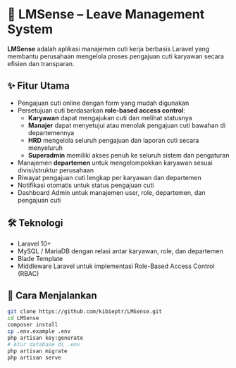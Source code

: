 # 🌿 LMSense – Leave Management System

**LMSense** adalah aplikasi manajemen cuti kerja berbasis Laravel yang membantu perusahaan mengelola proses pengajuan cuti karyawan secara efisien dan transparan.

## ✨ Fitur Utama
- Pengajuan cuti online dengan form yang mudah digunakan  
- Persetujuan cuti berdasarkan **role-based access control**:  
  - **Karyawan** dapat mengajukan cuti dan melihat statusnya  
  - **Manajer** dapat menyetujui atau menolak pengajuan cuti bawahan di departemennya  
  - **HRD** mengelola seluruh pengajuan dan laporan cuti secara menyeluruh  
  - **Superadmin** memiliki akses penuh ke seluruh sistem dan pengaturan  
- Manajemen **departemen** untuk mengelompokkan karyawan sesuai divisi/struktur perusahaan  
- Riwayat pengajuan cuti lengkap per karyawan dan departemen  
- Notifikasi otomatis untuk status pengajuan cuti  
- Dashboard Admin untuk manajemen user, role, departemen, dan pengajuan cuti  

## 🛠️ Teknologi
- Laravel 10+  
- MySQL / MariaDB dengan relasi antar karyawan, role, dan departemen  
- Blade Template  
- Middleware Laravel untuk implementasi Role-Based Access Control (RBAC)  


## 🚀 Cara Menjalankan
```bash
git clone https://github.com/kibieptr/LMSense.git
cd LMSense
composer install
cp .env.example .env
php artisan key:generate
# Atur database di .env
php artisan migrate
php artisan serve
